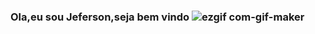 ### Ola,eu sou Jeferson,seja bem vindo ![ezgif com-gif-maker](https://user-images.githubusercontent.com/38568439/145658354-ba667f03-1e9d-46fc-a82c-d6ee0ab5707a.gif)

